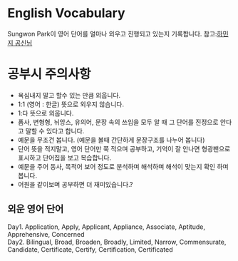 English Vocabulary
======================
Sungwon Park이 영어 단어를 얼마나 외우고 진행되고 있는지 기록합니다. 참고:[하민지 공신님](https://youtu.be/DtTKvBVNuy8)

# 공부시 주의사항
- 욕심내지 말고 할수 있는 만큼 외웁니다.
- 1:1 (영어 : 한글) 뜻으로 외우지 않습니다.
- 1:다 뜻으로 외웁니다.
- 품사, 변형형, 뉘앙스, 유의어, 문장 속의 쓰임을 모두 알 때 그 단어를 진정으로 안다고 말할 수 있다고 합니다.
- 예문을 무조건 봅니다. (예문을 볼때 간단하게 문장구조를 나누어 봅니다)
- 단어 뜻을 적지말고, 영어 단어만 쭉 적으며 공부하고, 기억이 잘 안나면 형광팬으로 표시하고 단어집을 보고 복습합니다.
- 예문을 주어 동사, 목적어 보어 정도로 분석하며 해석하며 해석이 맞는지 확인 하며 봅니다.
- 어원을 같이보며 공부하면 더 재미있습니다.?

## 외운 영어 단어
Day1. Application, Apply, Applicant, Appliance, Associate, Aptitude, Apprehensive, Concerned  
Day2. Bilingual, Broad, Broaden, Broadly, Limited, Narrow, Commensurate, Candidate, Certificate, Certify, Certification, Certificated